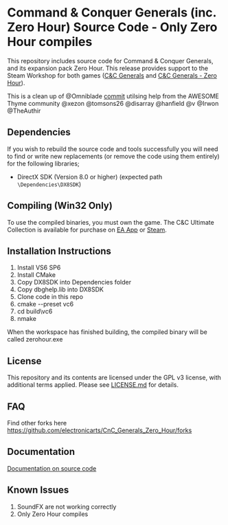 # Command & Conquer Generals (inc. Zero Hour) Source Code - Only Zero Hour compiles

This repository includes source code for Command & Conquer Generals, and its expansion pack Zero Hour. This release provides support to the Steam Workshop for both games ([C&C Generals](https://steamcommunity.com/workshop/browse/?appid=2229870) and [C&C Generals - Zero Hour](https://steamcommunity.com/workshop/browse/?appid=2732960)).

This is a clean up of @Omniblade [commit](https://github.com/electronicarts/CnC_Generals_Zero_Hour/commit/3b1a5d970f7c107b2173528458c037d309d49391) utilsing help from the AWESOME Thyme community @xezon @tomsons26 @disarray @hanfield @v @Irwon @TheAuthir

## Dependencies

If you wish to rebuild the source code and tools successfully you will need to find or write new replacements (or remove the code using them entirely) for the following libraries;

- DirectX SDK (Version 8.0 or higher) (expected path `\Dependencies\DX8SDK`)

## Compiling (Win32 Only)

To use the compiled binaries, you must own the game. The C&C Ultimate Collection is available for purchase on [EA App](https://www.ea.com/en-gb/games/command-and-conquer/command-and-conquer-the-ultimate-collection/buy/pc) or [Steam](https://store.steampowered.com/bundle/39394/Command__Conquer_The_Ultimate_Collection/).

## Installation Instructions

1. Install VS6 SP6
2. Install CMake
3. Copy DX8SDK into Dependencies folder
4. Copy dbghelp.lib into DX8SDK
5. Clone code in this repo
6. cmake --preset vc6
7. cd build\vc6
8. nmake

When the workspace has finished building, the compiled binary will be called zerohour.exe

## License

This repository and its contents are licensed under the GPL v3 license, with additional terms applied. Please see [LICENSE.md](LICENSE.md) for details.

## FAQ
Find other forks here
https://github.com/electronicarts/CnC_Generals_Zero_Hour/forks

## Documentation
[Documentation on source code](https://richardboegli.github.io/)

## Known Issues
1. SoundFX are not working correctly
2. Only Zero Hour compiles


